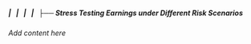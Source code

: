 ##### |   |   |   |   ├── Stress Testing Earnings under Different Risk Scenarios

*Add content here*